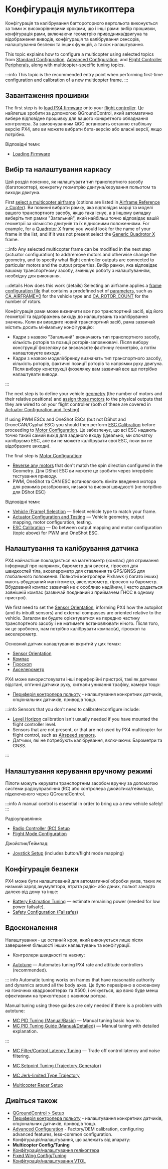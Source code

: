 # Конфігурація мультикоптера

Конфігурація та калібрування багтороторного вертольота виконується за тими ж високорівневими кроками, що і інші рами: вибір прошивки, конфігурація рами, включаючи геометрію приводника/двигуна та відображення виводів, конфігурація та калібрування сенсорів, налаштування безпеки та інших функцій, а також налаштування.

This topic explains how to configure a multicopter using selected topics from [Standard Configuration](../config/index.md), [Advanced Configuration](../advanced_config/index.md), and [Flight Controller Peripherals](../peripherals/index.md), along with multicopter-specific tuning topics.

:::info
This topic is the recommended entry point when performing first-time configuration and calibration of a new multicopter frame.
:::

## Завантаження прошивки

The first step is to [load PX4 firmware](../config/firmware.md) onto your [flight controller](../flight_controller/index.md).
Це найлегше зробити за допомогою QGroundControl, який автоматично вибере відповідне прошивку для вашого конкретного обладнання контролера.
За замовчуванням QGC встановить останню стабільну версію PX4, але ви можете вибрати бета-версію або власні версії, якщо потрібно.

Відповідні теми:

- [Loading Firmware](../config/firmware.md)

## Вибір та налаштування каркасу

Цей розділ пояснює, як налаштувати тип транспортного засобу (багатокоптер), конкретну геометрію двигуна/керування польотом та виходи двигуна.

First [select a multicopter airframe](../config/airframe.md) (options are listed in [Airframe Reference > Copter](../airframes/airframe_reference.md#copter)).
Ви повинні вибрати рамку, яка відповідає марці та моделі вашого транспортного засобу, якщо така існує, а в іншому випадку виберіть тип рамки "Загальний", який найбільш точно відповідає вашій геометрії за кількістю двигунів та їх відносними положеннями.
For example, for a [Quadrotor X](../airframes/airframe_reference.md#quadrotor-x) frame you would look for the name of your frame in the list, and if it was not present select the [Generic Quadrotor X](../airframes/airframe_reference.md#copter_quadrotor_x_generic_quadcopter) frame.

:::info
Any selected multicopter frame can be modified in the next step (actuator configuration) to add/remove motors and otherwise change the geometry, and to specify what flight controller outputs are connected to particular motors and the output properties.
Вибір рамки, яка відповідає вашому транспортному засобу, зменшує роботу з налаштуванням, необхідну для виконання.

:::details
How does this work (details)
Selecting an airframe applies a [frame configuration file](../dev_airframes/adding_a_new_frame.md#adding-a-frame-configuration) that contains a predefined set of [parameters](../advanced_config/parameters.md), such as [CA_AIRFRAME=0](../advanced_config/parameter_reference.md#CA_AIRFRAME) for the vehicle type and [CA_ROTOR_COUNT](../advanced_config/parameter_reference.md#CA_ROTOR_COUNT) for the number of rotors.

Конфігурація рами може визначити все про транспортний засіб, від його геометрії та відображень виходу до налаштувань та калібрування значень.
Коли ви виводите новий транспортний засіб, рама зазвичай містить досить мінімальну конфігурацію:

- Кадри з назвою "Загальний" визначають тип транспортного засобу, кількість роторів та позиції роторів-заповнювачі.
 Після вибору конструкції фюзеляжу ви визначаєте фактичну геометрію, а потім налаштовуєте виходи.
- Кадри з назвою моделі/бренду визначать тип транспортного засобу, кількість роторів, фактичні позиції роторів та напрямки руху двигуна.
 Після вибору конструкції фюзеляжу вам зазвичай все ще потрібно налаштувати виводи.

:::

The next step is to define your vehicle [geometry](../config/actuators.md#motor-geometry-multicopter) (the number of motors and their relative positions) and [assign those motors](../config/actuators.md#actuator-outputs) to the physical outputs that they are wired to on your flight controller (both of these are covered in [Actuator Configuration and Testing](../config/actuators.md)).

If using PWM ESCs and OneShot ESCs (but not DShot and DroneCAN/Cyphal ESC) you should then perform [ESC Calibration](../advanced_config/esc_calibration.md) before proceeding to [Motor Configuration](../config/actuators.md#motor-configuration).
Це забезпечує, що всі ESC надають точно такий самий вихід для заданого входу (ідеально, ми спочатку калібруємо ESC, але ви не можете калібрувати свої ESC, поки ви не відобразите виходи).

The final step is [Motor Configuration](../config/actuators.md#motor-configuration):

- [Reverse any motors](../config/actuators.md#reversing-motors) that don't match the spin direction configured in the Geometry.
 Для DShot ESC ви можете це зробити через інтерфейс тестування приводу.
- PWM, OneShot та CAN ESC встановлюють ліміти введення мотора для режимів роззброєння, низької та високої швидкості (не потрібно для DShot ESC)

Відповідні теми:

- [Vehicle (Frame) Selection](../config/airframe.md) — Select vehicle type to match your frame.
- [Actuator Configuration and Testing](../config/actuators.md) — Vehicle geometry, output mapping, motor configuration, testing.
- [ESC Calibration](../advanced_config/esc_calibration.md) — Do between output mapping and motor configuration (topic above) for PWM and OneShot ESC.

## Налаштування та калібрування датчика

PX4 найчастіше покладається на магнітометр (компас) для отримання інформації про напрямок, барометр для висоти, гіроскоп для швидкостей тіла, акселерометр для ставлення та GPS/GNSS для глобального положення.
Польотні контролери Pixhawk (і багато інших) мають вбудований магнітометр, акселерометр, гіроскоп та барометр.
Вбудований компас зазвичай не є особливо надійним, і часто додається зовнішній компас (зазвичай поєднаний з приймачем ГНСС в одному пристрої).

We first need to set the [Sensor Orientation](../config/flight_controller_orientation.md), informing PX4 how the autopilot (and its inbuilt sensors) and external compasses are oriented relative to the vehicle.
Загалом ви будете орієнтуватися на передню частину транспортного засобу і не матимете встановлювати нічого.
Після того, як це зроблено, нам потрібно калібрувати компас(и), гіроскоп та акселерометр.

Основний датчик налаштування вкритий у цих темах:

- [Sensor Orientation](../config/flight_controller_orientation.md)
- [Компас](../config/compass.md)
- [Гіроскоп](../config/gyroscope.md)
- [Акселерометр](../config/accelerometer.md)

PX4 може використовувати інші периферійні пристрої, такі як датчики відстані, оптичні датчики руху, сигнали уникання трафіку, камери тощо:

- [Периферія контролера польоту](../peripherals/README.md) - налаштування конкретних датчиків, опціональних датчиків, приводів тощо.

:::info
Sensors that you don't need to calibrate/configure include:

- [Level Horizon](../config/level_horizon_calibration.md) calibration isn't usually needed if you have mounted the flight controller level.
- Sensors that are not present, or that are not used by PX4 multicopter for flight control, such as [Airspeed sensors](../config/airspeed.md).
- Датчики, які не потребують калібрування, включаючи: Барометри та GNSS.

:::

## Налаштування керування вручному режимі

Пілоти можуть керувати транспортним засобом вручну за допомогою системи радіоуправління (RC) або контролера джойстика/геймпада, підключеного через QGroundControl.

:::info
A manual control is essential in order to bring up a new vehicle safely!
:::

Радіоуправління:

- [Radio Controller (RC) Setup](../config/radio.md)
- [Flight Mode Configuration](../config/flight_mode.md)

Джойстик/Ґеймпад:

- [Joystick Setup](../config/joystick.md) (includes button/flight mode mapping)

## Конфігурація безпеки

PX4 може бути налаштований для автоматичної обробки умов, таких як низький заряд акумулятора, втрата радіо- або даних, польот занадто далеко від дому та інше:

- [Battery Estimation Tuning](../config/battery.md) — estimate remaining power (needed for low power failsafe).
- [Safety Configuration (Failsafes)](../config/safety.md)

## Вдосконалення

Налаштування - це останній крок, який виконується лише після завершення більшості інших налаштувань та конфігурації.

- Контролери швидкості та нахилу:

- [Autotune](../config/autotune_mc.md) — Automates tuning PX4 rate and attitude controllers (recommended).

 ::: info
 Automatic tuning works on frames that have reasonable authority and dynamics around all the body axes.
 Це було перевірено в основному на гоночних квадрокоптерах та X500, і очікується, що воно буде менш ефективним на трикоптерах з нахилом ротора.

 Manual tuning using these guides are only needed if there is a problem with autotune:

 - [MC PID Tuning (Manual/Basic)](../config_mc/pid_tuning_guide_multicopter_basic.md) — Manual tuning basic how to.
 - [MC PID Tuning Guide (Manual/Detailed)](../config_mc/pid_tuning_guide_multicopter.md) — Manual tuning with detailed explanation.


:::

- [MC Filter/Control Latency Tuning](../config_mc/filter_tuning.md) — Trade off control latency and noise filtering.

- [MC Setpoint Tuning (Trajectory Generator)](../config_mc/mc_trajectory_tuning.md)
 - [MC Jerk-limited Type Trajectory](../config_mc/mc_jerk_limited_type_trajectory.md)

- [Multicopter Racer Setup](../config_mc/racer_setup.md)

<!--
- Explain what you have to tune on PX4, what you can tune, and what each topic covers
- I expect we should start with an exhaustive list of the tuning you could want to do - such as position tuning, etc. Do we have one?
 -->

<!-- TBD this is just text for me to mine

AFAIK autotune was tested on various not so custom platforms e.g. X500, racer quad, Loong standard VTOL. I honestly used it only once on a tricopter and it worked for roll and pitch but the resulting yaw tuning was not stable. Since then it was improved but that's not merged yet :eyes: https://github.com/PX4/PX4-Autopilot/pull/21857
Autotune was never tested on a Helicopter.
can you in theory autotune frame with any number of motors?
In theory yes but it needs to be able to have reasonable authority around all axes so I'd expect autotune to not work well for a monocopter without swashplate and so on. Probably also the controllers wouldn't work out of the box. I saw issues before with designs that tilt the rotor e.g. tricopter, bicopter, ... again


will PX4 still understand how to autotune?
Autotune should work for any vehicle that has reasonable authority and dynamics around all the body axes. A tiltable motor e.g. tricopter has at the least dynamics which are less tested with autotune.
My assumption is that the mixing system can cope with whatever geometry you throw at it.
Yes but it must be physically feasible. E.g. if you make a quadrotor where all motors turn the same way it will "deal" with it but that cannot work without very specific controllers. Same for a monocopter or a tricopter without swiveling one motor.
-->

## Дивіться також

- [QGroundControl > Setup](https://docs.qgroundcontrol.com/master/en/qgc-user-guide/setup_view/setup_view.html)
- [Периферія контролера польоту](../peripherals/README.md) - налаштування конкретних датчиків, опціональних датчиків, приводів тощо.
- [Advanced Configuration](../advanced_config/index.md) - Factory/OEM calibration, configuring advanced features, less-common configuration.
- Конфігурація/налаштування, що залежать від апарату:
 - **Multicopter Config/Tuning**
 - [Конфігурація/налаштування гелікоптера](../config_heli/index.md)
 - [Fixed Wing Config/Tuning](../config_fw/index.md)
 - [Конфігурація/налаштування VTOL](../config_vtol/index.md)
